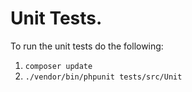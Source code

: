 # Unit Tests.

To run the unit tests do the following:

1. `composer update`
2. `./vendor/bin/phpunit tests/src/Unit`
